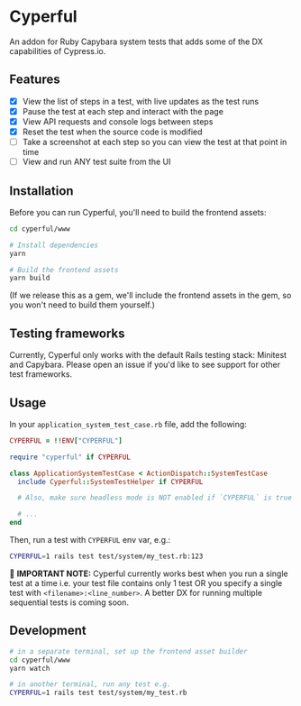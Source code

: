 # Cyperful

An addon for Ruby Capybara system tests that adds some of the DX capabilities of Cypress.io.

## Features

- [x] View the list of steps in a test, with live updates as the test runs
- [x] Pause the test at each step and interact with the page
- [x] View API requests and console logs between steps
- [x] Reset the test when the source code is modified
- [ ] Take a screenshot at each step so you can view the test at that point in time
- [ ] View and run ANY test suite from the UI

## Installation

Before you can run Cyperful, you'll need to build the frontend assets:

```bash
cd cyperful/www

# Install dependencies
yarn

# Build the frontend assets
yarn build
```

(If we release this as a gem, we'll include the frontend assets in the gem, so you won't need to build them yourself.)

## Testing frameworks

Currently, Cyperful only works with the default Rails testing stack: Minitest and Capybara. Please open an issue if you'd like to see support for other test frameworks.

## Usage

In your `application_system_test_case.rb` file, add the following:

```ruby
CYPERFUL = !!ENV["CYPERFUL"]

require "cyperful" if CYPERFUL

class ApplicationSystemTestCase < ActionDispatch::SystemTestCase
  include Cyperful::SystemTestHelper if CYPERFUL

  # Also, make sure headless mode is NOT enabled if `CYPERFUL` is true

  # ...
end
```

Then, run a test with `CYPERFUL` env var, e.g.:

```bash
CYPERFUL=1 rails test test/system/my_test.rb:123
```

🚨 **IMPORTANT NOTE:**
Cyperful currently works best when you run a single test at a time i.e. your test file contains only 1 test OR you specify a single test with `<filename>:<line_number>`. A better DX for running multiple sequential tests is coming soon.

## Development

```bash
# in a separate terminal, set up the frontend asset builder
cd cyperful/www
yarn watch

# in another terminal, run any test e.g.
CYPERFUL=1 rails test test/system/my_test.rb
```
